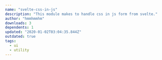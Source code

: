 ```yaml
---
name: "svelte-css-in-js"
description: "This module makes to handle css in js form from svelte."
author: "hmmhmmhm"
downloads: 3
dependents: 1
updated: "2020-01-02T03:04:35.844Z"
outdated: true
tags: 
  - ui
  - utility
---
```

